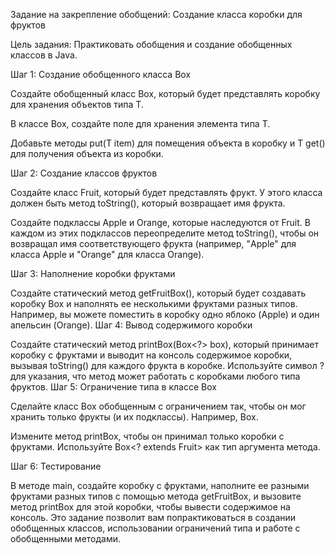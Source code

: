 Задание на закрепление обобщений: Создание класса коробки для фруктов

Цель задания: Практиковать обобщения и создание обобщенных классов в Java.

Шаг 1: Создание обобщенного класса Box

Создайте обобщенный класс Box<T>, который будет представлять коробку для хранения объектов типа T.

В классе Box, создайте поле для хранения элемента типа T.

Добавьте методы put(T item) для помещения объекта в коробку и T get() для получения объекта из коробки.

Шаг 2: Создание классов фруктов

Создайте класс Fruit, который будет представлять фрукт. У этого класса должен быть метод toString(), который возвращает имя фрукта.

Создайте подклассы Apple и Orange, которые наследуются от Fruit. В каждом из этих подклассов переопределите метод toString(), чтобы он возвращал имя соответствующего фрукта (например, "Apple" для класса Apple и "Orange" для класса Orange).

Шаг 3: Наполнение коробки фруктами

Создайте статический метод getFruitBox(), который будет создавать коробку Box<Fruit> и наполнять ее несколькими фруктами разных типов. Например, вы можете поместить в коробку одно яблоко (Apple) и один апельсин (Orange).
Шаг 4: Вывод содержимого коробки

Создайте статический метод printBox(Box<?> box), который принимает коробку с фруктами и выводит на консоль содержимое коробки, вызывая toString() для каждого фрукта в коробке. Используйте символ ? для указания, что метод может работать с коробками любого типа фруктов.
Шаг 5: Ограничение типа в классе Box

Сделайте класс Box<T> обобщенным с ограничением так, чтобы он мог хранить только фрукты (и их подклассы). Например, Box<T extends Fruit>.

Измените метод printBox, чтобы он принимал только коробки с фруктами. Используйте Box<? extends Fruit> как тип аргумента метода.

Шаг 6: Тестирование

В методе main, создайте коробку с фруктами, наполните ее разными фруктами разных типов с помощью метода getFruitBox, и вызовите метод printBox для этой коробки, чтобы вывести содержимое на консоль.
Это задание позволит вам попрактиковаться в создании обобщенных классов, использовании ограничений типа и работе с обобщенными методами.
